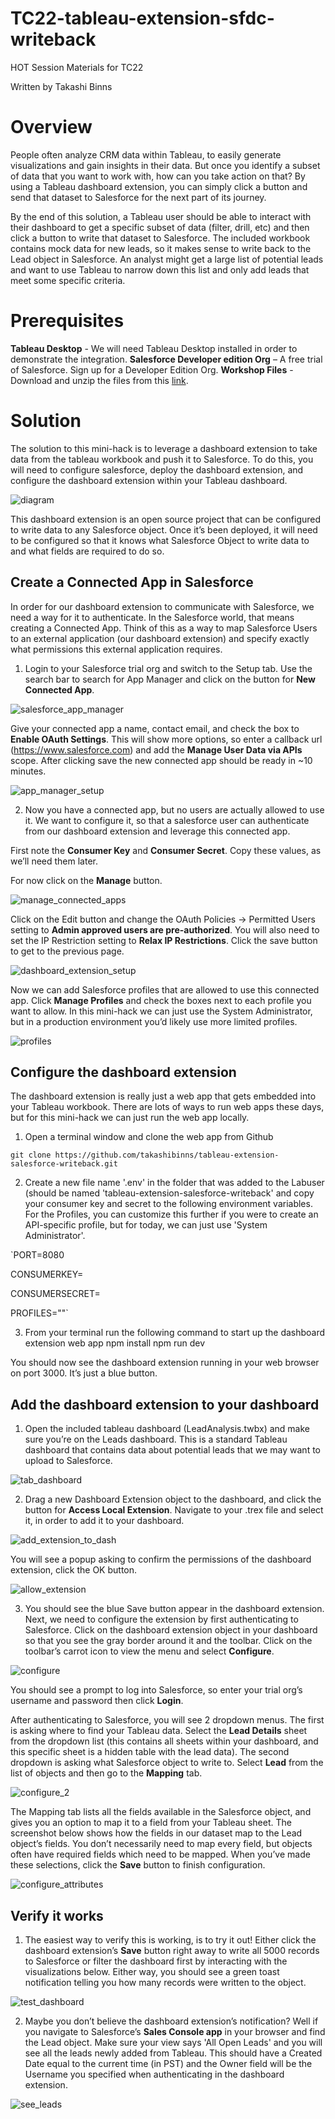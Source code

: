 # TC22-tableau-extension-sfdc-writeback
HOT Session Materials for TC22

Written by Takashi Binns


# Overview
People often analyze CRM data within Tableau, to easily generate visualizations and gain insights in their data.  But once you identify a subset of data that you want to work with, how can you take action on that?  By using a Tableau dashboard extension, you can simply click a button and send that dataset to Salesforce for the next part of its journey.

By the end of this solution, a Tableau user should be able to interact with their dashboard to get a specific subset of data (filter, drill, etc) and then click a button to write that dataset to Salesforce.  The included workbook contains mock data for new leads, so it makes sense to write back to the Lead object in Salesforce.  An analyst might get a large list of potential leads and want to use Tableau to narrow down this list and only add leads that meet some specific criteria.

# Prerequisites
**Tableau Desktop** - We will need Tableau Desktop installed in order to demonstrate the integration.
**Salesforce Developer edition Org** – A free trial of Salesforce. Sign up for a Developer Edition Org. 
**Workshop Files** - Download and unzip the files from this [link](https://tableau.egnyte.com/dl/9KEl5FIRN0/Mini_Hack_Files.zip_).

# Solution

The solution to this mini-hack is to leverage a dashboard extension to take data from the tableau workbook and push it to Salesforce. To do this, you will need to configure salesforce, deploy the dashboard extension, and configure the dashboard extension within your Tableau dashboard.

![diagram](https://github.com/madelinefromtableau/TC22-tableau-extension-sfdc-writeback/blob/main/pic1.png?raw=true)

This dashboard extension is an open source project that can be configured to write data to any Salesforce object.  Once it’s been deployed, it will need to be configured so that it knows what Salesforce Object to write data to and what fields are required to do so.


## Create a Connected App in Salesforce
In order for our dashboard extension to communicate with Salesforce, we need a way for it to authenticate.  In the Salesforce world, that means creating a Connected App.  Think of this as a way to map Salesforce Users to an external application (our dashboard extension) and specify exactly what permissions this external application requires.

1. Login to your Salesforce trial org and switch to the Setup tab.  Use the search bar to search for App Manager and click on the button for **New Connected App**.

![salesforce_app_manager](https://github.com/madelinefromtableau/TC22-tableau-extension-sfdc-writeback/blob/main/pic10.png?raw=true)

Give your connected app a name, contact email, and check the box to **Enable OAuth Settings**.  This will show more options, so enter a callback url (https://www.salesforce.com) and add the **Manage User Data via APIs** scope.  After clicking save the new connected app should be ready in ~10 minutes.

![app_manager_setup](https://github.com/madelinefromtableau/TC22-tableau-extension-sfdc-writeback/blob/main/pic11.png?raw=true)

2. Now you have a connected app, but no users are actually allowed to use it.  We want to configure it, so that a salesforce user can authenticate from our dashboard extension and leverage this connected app.

First note the **Consumer Key** and **Consumer Secret**.  Copy these values, as we’ll need them later.

For now click on the **Manage** button.

![manage_connected_apps](https://github.com/madelinefromtableau/TC22-tableau-extension-sfdc-writeback/blob/main/pic12.png?raw=true)

Click on the Edit button and change the OAuth Policies -> Permitted Users setting to **Admin approved users are pre-authorized**.  You will also need to set the IP Restriction setting to **Relax IP Restrictions**.  Click the save button to get to the previous page.

![dashboard_extension_setup](https://github.com/madelinefromtableau/TC22-tableau-extension-sfdc-writeback/blob/main/pic13.png?raw=true)

Now we can add Salesforce profiles that are allowed to use this connected app.  Click **Manage Profiles** and check the boxes next to each profile you want to allow.  In this mini-hack we can just use the System Administrator, but in a production environment you’d likely use more limited profiles.

![profiles](https://github.com/madelinefromtableau/TC22-tableau-extension-sfdc-writeback/blob/main/pic14.png?raw=true)

## Configure the dashboard extension

The dashboard extension is really just a web app that gets embedded into your Tableau workbook.  There are lots of ways to run web apps these days, but for this mini-hack we can just run the web app locally.

1. Open a terminal window and clone the web app from Github

`git clone https://github.com/takashibinns/tableau-extension-salesforce-writeback.git`

2. Create a new file name '.env' in the folder that was added to the Labuser (should be named 'tableau-extension-salesforce-writeback' and copy your consumer key and secret to the following environment variables. For the Profiles, you can customize this further if you were to create an API-specific profile, but for today, we can just use 'System Administrator'.

`PORT=8080

CONSUMERKEY=<consumer-key-from-connected-app>

CONSUMERSECRET=<consumer-secret-from-connected-app>

PROFILES="<SalesforceProfile>"`


3. From your terminal run the following command to start up the dashboard extension web app
npm install
npm run dev

You should now see the dashboard extension running in your web browser on port 3000.  It’s just a blue button.




## Add the dashboard extension to your dashboard

1. Open the included tableau dashboard (LeadAnalysis.twbx) and make sure you’re on the Leads dashboard.  This is a standard Tableau dashboard that contains data about potential leads that we may want to upload to Salesforce.

![tab_dashboard](https://github.com/madelinefromtableau/TC22-tableau-extension-sfdc-writeback/blob/main/pic18.png?raw=true)

2. Drag a new Dashboard Extension object to the dashboard, and click the button for **Access Local Extension**.  Navigate to your .trex file and select it, in order to add it to your dashboard.

![add_extension_to_dash](https://github.com/madelinefromtableau/TC22-tableau-extension-sfdc-writeback/blob/main/pic19.png?raw=true)

You will see a popup asking to confirm the permissions of the dashboard extension, click the OK button.

![allow_extension](https://github.com/madelinefromtableau/TC22-tableau-extension-sfdc-writeback/blob/main/pic20.png?raw=true)
  
3. You should see the blue Save button appear in the dashboard extension.  Next, we need to configure the extension by first authenticating to Salesforce.  Click on the dashboard extension object in your dashboard so that you see the gray border around it and the toolbar.  Click on the toolbar’s carrot icon to view the menu and select **Configure**.

![configure](https://github.com/madelinefromtableau/TC22-tableau-extension-sfdc-writeback/blob/main/pic21.png?raw=true)

You should see a prompt to log into Salesforce, so enter your trial org’s username and password then click **Login**.

After authenticating to Salesforce, you will see 2 dropdown menus.  The first is asking where to find your Tableau data.  Select the **Lead Details** sheet from the dropdown list (this contains all sheets within your dashboard, and this specific sheet is a hidden table with the lead data).  The second dropdown is asking what Salesforce object to write to.  Select **Lead** from the list of objects and then go to the **Mapping** tab.

![configure_2](https://github.com/madelinefromtableau/TC22-tableau-extension-sfdc-writeback/blob/main/pic22.png?raw=true)
  
The Mapping tab lists all the fields available in the Salesforce object, and gives you an option to map it to a field from your Tableau sheet.  The screenshot below shows how the fields in our dataset map to the Lead object’s fields.  You don’t necessarily need to map every field, but objects often have required fields which need to be mapped.  When you’ve made these selections, click the **Save** button to finish configuration.

![configure_attributes](https://github.com/madelinefromtableau/TC22-tableau-extension-sfdc-writeback/blob/main/pic23.png?raw=true)

## Verify it works

1. The easiest way to verify this is working, is to try it out! Either click the dashboard extension’s **Save** button right away to write all 5000 records to Salesforce or filter the dashboard first by interacting with the visualizations below.  Either way, you should see a green toast notification telling you how many records were written to the object.

![test_dashboard](https://github.com/madelinefromtableau/TC22-tableau-extension-sfdc-writeback/blob/main/pic24.png?raw=true)
  

2. Maybe you don’t believe the dashboard extension’s notification? Well if you navigate to Salesforce’s **Sales Console app** in your browser and find the Lead object.  Make sure your view says 'All Open Leads' and you will see all the leads newly added from Tableau.  This should have a Created Date equal to the current time (in PST) and the Owner field will be the Username you specified when authenticating in the dashboard extension.
 
![see_leads](https://github.com/madelinefromtableau/TC22-tableau-extension-sfdc-writeback/blob/main/pic25.png?raw=true)
